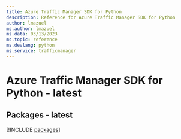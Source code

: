 ```yaml
---
title: Azure Traffic Manager SDK for Python
description: Reference for Azure Traffic Manager SDK for Python
author: lmazuel
ms.author: lmazuel
ms.data: 03/13/2023
ms.topic: reference
ms.devlang: python
ms.service: trafficmanager
---
```

# Azure Traffic Manager SDK for Python - latest
## Packages - latest
[!INCLUDE [packages](traffic-manager-index.md)]